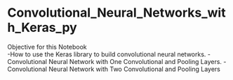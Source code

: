 # Convolutional_Neural_Networks_with_Keras_py
Objective for this Notebook    
-How to use the Keras library to build convolutional neural networks.
-Convolutional Neural Network with One Convolutional and Pooling Layers.
-Convolutional Neural Network with Two Convolutional and Pooling Layers
